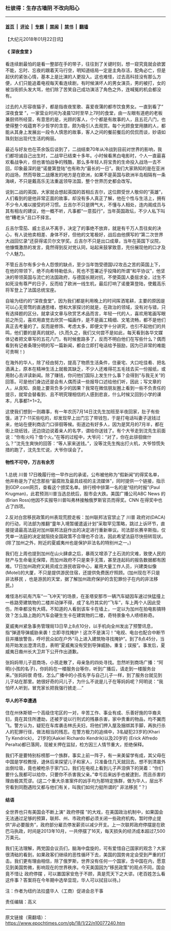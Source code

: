 ### 杜彼得：生存古墙阴 不改向阳心

---

#### [首页](../../../..?n10077240) &nbsp;|&nbsp; [评论](../../../../../epoch-comment?n10077240) &nbsp;|&nbsp; [专题](../../../../../epoch-special?n10077240) &nbsp;|&nbsp; [禁闻](../../../../../epoch-news?n10077240) &nbsp;|&nbsp; [禁书](../../../../../books?n10077240) &nbsp;|&nbsp; [翻墙](https://github.com/gfw-breaker/nogfw/blob/master/README.md?n10077240)


<div class="post_content" id="artbody" itemprop="articleBody">
 <!-- article content begin -->
 <p>
  【大纪元2018年01月22日讯】
 </p>
 <h4>
  《
  <ok href="https://www.epochtimes.com/gb/tag/%E6%B7%B1%E5%A4%9C%E9%A3%9F%E5%A0%82.html">
   深夜食堂
  </ok>
  》
 </h4>
 <p>
  看连续剧最怕的是看一整部在手的带子，往往到了关键时刻，想一窥究竟就会欲罢不能，忘时、忘夜的跟着天马行空，明知道结局一定是主角存活，配角必亡，但是起伏的紧张心情，基本上是比演的人更投入。这也难怪，过去高科技没有那么方便，人们只能追着电视每天看连续剧，有时候演坏人的男女演员，男的被打，女的被当街抓头发大骂，他们除了苦笑自己成功演活了角色之外，连喊冤的机会都没有。
 </p>
 <p>
  过去的人形容夜猫子，都是指夜夜笙歌、喜爱夜蒲的都市饮食男女。一直到看了“
  <ok href="https://www.epochtimes.com/gb/tag/%E6%B7%B1%E5%A4%9C%E9%A3%9F%E5%A0%82.html">
   深夜食堂
  </ok>
  ”，一家营业时间为凌晨12时至早上7时的食堂，由一左眼有道疤的老板兼厨师所经营，有意思的是，光顾的客人，个个都是有故事的人，且五花八门，也使得整个戏蕴育不少哲学的含意，颇为吸引人去观赏。每个光顾食堂用膳的人，都能从其身上发展出一段令人慎思的故事，客人之间的餐前餐后的侃侃而谈，妙语如珠刻划出现代生活的绚丽。
 </p>
 <p>
  最近与好友也在茶余饭后谈到了，二战结束70年从冷战到目前对世界的影响，我们都坦诚自己出生时，二战早已结束十多年。小时候看黑白电影时，个人一直最喜欢看战争片，但也害怕战争的残酷，那么多年轻人将宝贵的生命投入战场一去不回，印象最深的是“诺曼第登陆”也有称为“最长的一日”。我们大家熟知的是在亚洲的战场，然而导致二战爆发的地方是在欧洲，如果不是英国与欧洲半岛相隔有一条海峡，不只是戴高乐无法重返领导法国，整个世界历史都会改写。
 </p>
 <p>
  说到二战的英国，大家就会想起英国的首相丘吉尔，这位颇受世人敬仰的“英雄”，人们看到的是他非常正面的故事，却没有多人真正了解，他在个性与生活上，拥有不少令人难以接受的坏习惯。丘吉尔不只是牌气大，不懂与人相处，连内阁成员与其有相左的建议，他一概不听，凡事都“一意孤行”，当年英国政坛，不少人私下叫他“糟老头”且口不择言。
 </p>
 <p>
  丘吉尔雪茄、威士忌从不离手，决定了的事绝不放弃，就是有千万人吾往矣的决心，有人说他卖相差、身体不好，但他的文笔极好，战后由他撰写的“第二次世界大战回忆录”还获得诺贝尔文学奖。丘吉尔不只是出口成章，当年在英国下议院，他慷慨激昂的发言，竟然得到反对党认同，站起来鼓掌致意，充份展现他的口才及个人魅力。
 </p>
 <p>
  不管丘吉尔有多少令人怨恨的缺点，至少当年饱受德国U2攻击之苦的英国上下，在他的带领下，绝不向希特勒低头，死也不签署近乎投降的所谓“和平协议”，他坚决的带领英国与流亡的法国政府，与德国长期对抗，不使英国人委屈求全，过生不如死没有尊严的日子，反而给了欧洲一线生机，最后打响了诺曼第登陆，使戴高乐将军登上了法国总统宝座。
 </p>
 <p>
  自喻为纽约的“深夜食堂”，因为我们都是利用晚上的时间挥洒笔耕，主要的原因是可以心无旁骛的直通思绪，想和大家探讨的就是，在政治的领域，没有对与错，只有选择题的区分。就拿读文章与欣赏艺术品而言，年轻一代的人，喜欢用笔画写眼前之所见，喜欢用直觉去欣赏一幅画作，是不是画工精细、文笔流畅，都不是他们真正去考量的了。反而是修饰、考虑太多，即便文字十分讲究，也引不起他们的共鸣，他们要的是真的就好。(久而久之，我们又何尝不是如此，每天看到各华文媒体记者把文章写的五花八门，有时候套路多了，反而不明白他们在写些什么？偶而看到有记者条理分明的写一篇新闻，都会立即打电话给予鼓励，因为已非常的难能可贵啊！)
 </p>
 <p>
  在海外的华人，除了经由努力，提高了物质生活条件，住豪宅、大口吃佳肴、把名酒满上，原本在精神生活上就极其缺乏，不少人还难得花五毛钱去买一份报纸，或用耐心去详读新闻。除了赚钱，你问他们国际上发生什么事？会得到“与我无关”的回答。可是他们身边还是会有人偶而读一些报导口述给他们听，因此；写文章的人，从良知、良能上要背负多少的因果？我常在微信朋友圈上看到一些不负责任的提示，就常会替看到、且不明究理相信的人感到悲哀，什么时候又回到小学的课本，凡事都1+1=2。
 </p>
 <p>
  这使我们想到一则趣事，有一年农历7月14日沈先生加班至半夜回家，肚子有些饿，进了7-11买些吃的，却发现早上出门忘了带钱包，于是打电话叫妻子送钱过来，他站在便利商店门口徘徊等候。街道边有好多人，因为是冥月的7月半，都在街上烧纸钱，还边烧边说着亲人的名字，谓给你送钱了。有个大爷走到沈先生前面说：“你有火吗？借个火。”在等的过程中，大爷问：“对了，你在此徘徊做什么？”沈先生爽快的回答：“等人家来送钱。”，没等沈先生掏出打火机，大爷惊慌失措的跑了，沈先生忙说，大爷你误会了。
 </p>
 <h4>
  物性不可夺，万古有余芳
 </h4>
 <p>
  1.总统
  <ok href="https://www.epochtimes.com/gb/tag/%E5%B7%9D%E6%99%AE.html">
   川普
  </ok>
  17日晚履行他一早作出的承诺，公布被他称为“假新闻”的得奖名单，他并称是为了纪念那些“最腐败及最具歧视的主流媒体”，同时提供一个链接，指示到GDP.com网页，查看这个颁奖名单。排行榜中排第一名的是“纽约时报”(Paul Krugman)，此君预测川普当选总统后，股市会大跌。美国广播公司ABC News 的(Brian Ross)他因不实报导川普叫弗林接触俄罗斯官员而得奖。CNN 在得奖中也占了四项。
 </p>
 <p>
 </p>
 <p>
  2.反对白宫移民政策的州表现荒腔走板：加州联邦法官禁止了
  <ok href="https://www.epochtimes.com/gb/tag/%E5%B7%9D%E6%99%AE.html">
   川普
  </ok>
  政府对(DACA)的行动，司法部为推翻“童年入境暂缓遣返计划”采取罕见策略，跳过上诉环节，直接提请最高法庭对加州联邦法庭作出的决定进行重新审议。司法部长赛辛斯指，仅凭单一法庭的决定就阻挠全国政策不合理也不合法，因此希望法庭尽快扭转现状。(除了加州之外，附近的夏威夷州也是保护非法名的特别州之一。)
 </p>
 <p>
  我们在上周也提到加州在山火肆虐之后，暴雨又增添了土石流的灾难，致使人民的财产与生命毫无保障，而加州政府不只是束手无策，甚至连起码的报告数据都有困难。17日加州政府又耗资成立游民收容中心，雇用大量工作人员，兴建类似像(Motel)的大厦，不只是提供游民住宿，还提供免费医疗照顾。(加州现在不只是
  <ok href="https://www.epochtimes.com/gb/tag/%E9%9D%9E%E6%B3%95%E7%A7%BB%E6%B0%91.html">
   非法移民
  </ok>
  ，也是游民的天堂，据了解加州政府保护的含犯罪份子在内的非法移民。)
 </p>
 <p>
  难怪洛杉矶有汽车“一飞冲天”的场景，在圣塔安那市一辆汽车疑因车速过快猛撞上一栋路旁建筑物的二楼并动弹不得，成了名符其实的“飞车”，车上两个人因此受伤，所幸都没有大碍。不知道的人看到该车卡在墙上，一定以为加州在拍电影搞特效？怎么路上跑的汽车会硬生生卡在建筑物的二楼，奇特景象令人啧啧称奇。
 </p>
 <p>
  夏威夷州紧急事务管理局13日早上8点10分，以手机向全州发出了预警讯息，指“弹道导弹威胁来袭！立即寻找掩护！这次不是演习！”电视、电台也配合中断节目并播放警告，呼吁民众如在户外“马上进入建筑物寻找掩护”。到了8点45分，当局开始发出澄清讯息，表明“夏威夷没有受到导弹威胁。重复；误报”。事发后，夏威夷日裔州长大卫井下公开作出道歉。
 </p>
 <p>
  张妈妈带儿子逛商场，小孩走散了，母亲急的四处寻找。忽然听到商场广播：“阿明(小孩的名子)，你妈妈在一楼服务台等你，听到广播后，请走到一楼服务台来。”张妈妈很 奇怪，怎么广播中的小孩名字与自己儿子一样，到了服务台就见到儿子站在那里。她很好奇的问儿子，为什么不说是儿子在等妈妈呢？阿明说：“我怕坏人听到，冒充家长把我强行掳走….”
 </p>
 <h4>
  华人的不幸遭遇
 </h4>
 <p>
  住在州休斯顿一个高级住宅区的一对，辛苦工作、事业有成、乐善好施的华裔夫妇，竟在其住所遭劫，还被歹徒以行刑式的残暴杀害，家中贵重的物品，均不翼而飞。警方认为，疑犯在车库袭击林氏夫妇，将他们押入屋及捆绑其手脚，再执行杀人的犯罪行径，做法相当的残忍。在警方极力的追缉中，3名疑犯23岁的(Khari Ty Kendrick)， 21岁的(Aakiel Richardo Kendrik)以及20岁的 (Erick Alfredo Peralta)都已落网，现被关押在监狱，检方因三人情节重大，拒绝保释。
 </p>
 <p>
  我们不是要特别标榜那一个族群，事实上前一阵子，有一来美留学有成，其父母在中国是学校教授，退休后来探望儿子和家人，只准备住几天就回去。想不到清晨外出倒垃圾，竟也被枪杀于家门口，我们在电视上看到儿子声泪俱下的哭着：“你们要什么我都可以给你，只要你不杀害我父亲。”幸亏后来凶手也被逮到，而且杀害的理由极其荒谬。(这二个重大杀害案件的凶手均为那特定族群，做为华人，层出不穷看到同胞遇险又都与他们有关，叫我们如何力挺所谓的“
  <ok href="https://www.epochtimes.com/gb/tag/%E9%9D%9E%E6%B3%95%E7%A7%BB%E6%B0%91.html">
   非法移民
  </ok>
  ”？)
 </p>
 <h4>
  结语
 </h4>
 <p>
  全世界也只有美国会不断上演“
  <ok href="https://www.epochtimes.com/gb/tag/%E6%94%BF%E5%BA%9C%E5%81%9C%E6%91%86.html">
   政府停摆
  </ok>
  ”的大戏，在美国政治机制中，如果国会无法通过足够的预算，联邦、州、市政府都必须关闭一些政府机构，暂时停止提供“非必要服务”，政府部分雇员停发薪资以减少开支。上一次联邦政府停摆是在欧巴马执政，时间是2013年10月，一共停摆了16天，每天损失的经济成本超过7,500万美元。
 </p>
 <p>
  我们无法理解，两党国会议员们，脑海中盘旋的，可有爱惜自己国家的观念？大家很清础的看到，如果政客们继续的恶性循环下去，美国的国势肯定会受到严重的打击。我们更有理由相信，除了俄罗斯，世界没有任何一个国家，含中国在内，愿意见到美国势微，影响现在的世界秩序。今天美国因为“移民政策”的观点不同，国会竟不惜让
  <ok href="https://www.epochtimes.com/gb/tag/%E6%94%BF%E5%BA%9C%E5%81%9C%E6%91%86.html">
   政府停摆
  </ok>
  ，可以置国家安危于不顾，真是荒天下之大谬。(老百姓怎么看这件事？答案将在今年期中选举显现，华人可以拭目以待。)
 </p>
 <p>
  注：作者为纽约法拉盛华人（工商）促进会总干事
 </p>
 <p>
  责任编辑：高义
 </p>
 <p>
 </p>
 <!-- article content end -->
 <div id="below_article_ad">
 </div>
</div>


---

原文链接（需翻墙）：https://www.epochtimes.com/gb/18/1/22/n10077240.htm